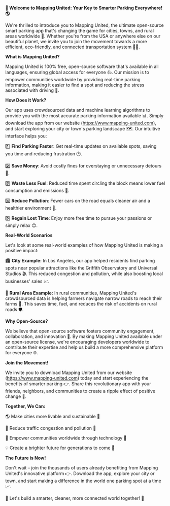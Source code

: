 **🚀 Welcome to Mapping United: Your Key to Smarter Parking Everywhere! 🌎**

We're thrilled to introduce you to Mapping United, the ultimate open-source smart parking app that's changing the game for cities, towns, and rural areas worldwide 🌟. Whether you're from the USA or anywhere else on our beautiful planet, we invite you to join the movement towards a more efficient, eco-friendly, and connected transportation system 🚗👥.

**What is Mapping United?**

Mapping United is 100% free, open-source software that's available in all languages, ensuring global access for everyone 👍. Our mission is to empower communities worldwide by providing real-time parking information, making it easier to find a spot and reducing the stress associated with driving 🤯.

**How Does it Work?**

Our app uses crowdsourced data and machine learning algorithms to provide you with the most accurate parking information available 📊. Simply download the app from our website (https://www.mapping-united.com), and start exploring your city or town's parking landscape 🗺️. Our intuitive interface helps you:

1️⃣ **Find Parking Faster**: Get real-time updates on available spots, saving you time and reducing frustration 🕒.

2️⃣ **Save Money**: Avoid costly fines for overstaying or unnecessary detours 🤑.

3️⃣ **Waste Less Fuel**: Reduced time spent circling the block means lower fuel consumption and emissions 🚮.

4️⃣ **Reduce Pollution**: Fewer cars on the road equals cleaner air and a healthier environment 🌿.

5️⃣ **Regain Lost Time**: Enjoy more free time to pursue your passions or simply relax 😊.

**Real-World Scenarios**

Let's look at some real-world examples of how Mapping United is making a positive impact:

🏙️ **City Example:** In Los Angeles, our app helped residents find parking spots near popular attractions like the Griffith Observatory and Universal Studios 🎬. This reduced congestion and pollution, while also boosting local businesses' sales 📈.

🌳 **Rural Area Example:** In rural communities, Mapping United's crowdsourced data is helping farmers navigate narrow roads to reach their farms 🚜. This saves time, fuel, and reduces the risk of accidents on rural roads 🛡️.

**Why Open-Source?**

We believe that open-source software fosters community engagement, collaboration, and innovation 🔗. By making Mapping United available under an open-source license, we're encouraging developers worldwide to contribute their expertise and help us build a more comprehensive platform for everyone 🌐.

**Join the Movement!**

We invite you to download Mapping United from our website (https://www.mapping-united.com) today and start experiencing the benefits of smarter parking 👉. Share this revolutionary app with your friends, neighbors, and communities to create a ripple effect of positive change 💪.

**Together, We Can:**

🌎 Make cities more livable and sustainable 🌿

🚗 Reduce traffic congestion and pollution 🚮

👥 Empower communities worldwide through technology 🔹

💡 Create a brighter future for generations to come 🌟

**The Future is Now!**

Don't wait – join the thousands of users already benefiting from Mapping United's innovative platform 👉. Download the app, explore your city or town, and start making a difference in the world one parking spot at a time 📈.

🚀 Let's build a smarter, cleaner, more connected world together! 💖